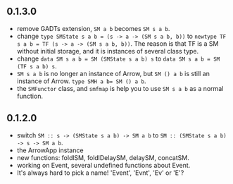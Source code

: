 ## 0.1.3.0
  * remove GADTs extension, `SM a b` becomes `SM s a b`.
  * change `type SMState s a b = (s -> a -> (SM s a b, b))` to `newtype TF s a b = TF (s -> a -> (SM s a b, b))`. The reason is that TF is a SM without initial storage, and it is instances of several class type.
  * change `data SM s a b = SM (SMState s a b) s` to `data SM s a b = SM (TF s a b) s`.
  * `SM s a b` is no longer an instance of Arrow, but `SM () a b` is still an instance of Arrow. `type SMH a b= SM () a b`.
  * the `SMFunctor` class, and `smfmap` is help you to use `SM s a b` as a normal function. 

## 0.1.2.0

  * switch `SM :: s -> (SMState s a b) -> SM a b` to `SM :: (SMState s a b) -> s -> SM a b`.
  * the ArrowApp instance
  * new functions: foldlSM, foldlDelaySM, delaySM, concatSM.
  * working on Event, several undefined functions about Event.
  * It's always hard to pick a name! 'Event', 'Evnt', 'Ev' or 'E'? 
 